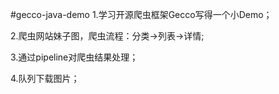 #gecco-java-demo
1.学习开源爬虫框架Gecco写得一个小Demo；

2.爬虫网站妹子图，爬虫流程：分类->列表->详情;

3.通过pipeline对爬虫结果处理；

4.队列下载图片；
